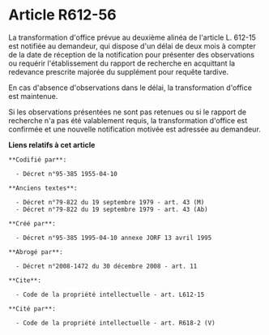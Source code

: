 # Article R612-56

La transformation d'office prévue au deuxième alinéa de l'article L. 612-15 est notifiée au demandeur, qui dispose d'un délai
de deux mois à compter de la date de réception de la notification pour présenter des observations ou requérir l'établissement
du rapport de recherche en acquittant la redevance prescrite majorée du supplément pour requête tardive.

En cas d'absence d'observations dans le délai, la transformation d'office est maintenue.

Si les observations présentées ne sont pas retenues ou si le rapport de recherche n'a pas été valablement requis, la
transformation d'office est confirmée et une nouvelle notification motivée est adressée au demandeur.

**Liens relatifs à cet article**

	**Codifié par**:

	  - Décret n°95-385 1955-04-10

	**Anciens textes**:

	  - Décret n°79-822 du 19 septembre 1979 - art. 43 (M)
	  - Décret n°79-822 du 19 septembre 1979 - art. 43 (Ab)

	**Créé par**:

	  - Décret n°95-385 1995-04-10 annexe JORF 13 avril 1995

	**Abrogé par**:

	  - Décret n°2008-1472 du 30 décembre 2008 - art. 11

	**Cite**:

	  - Code de la propriété intellectuelle - art. L612-15

	**Cité par**:

	  - Code de la propriété intellectuelle - art. R618-2 (V)
